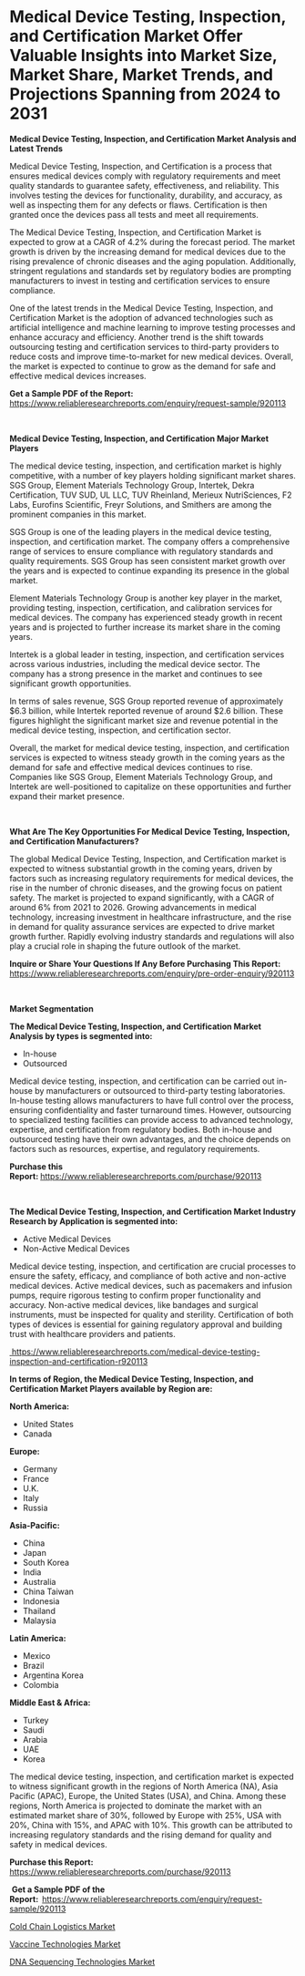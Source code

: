 <p><h1>Medical Device Testing, Inspection, and Certification Market Offer Valuable Insights into Market Size, Market Share, Market Trends, and Projections Spanning from 2024 to 2031</h1></p><p><strong>Medical Device Testing, Inspection, and Certification Market Analysis and Latest Trends</strong></p>
<p><p>Medical Device Testing, Inspection, and Certification is a process that ensures medical devices comply with regulatory requirements and meet quality standards to guarantee safety, effectiveness, and reliability. This involves testing the devices for functionality, durability, and accuracy, as well as inspecting them for any defects or flaws. Certification is then granted once the devices pass all tests and meet all requirements.</p><p>The Medical Device Testing, Inspection, and Certification Market is expected to grow at a CAGR of 4.2% during the forecast period. The market growth is driven by the increasing demand for medical devices due to the rising prevalence of chronic diseases and the aging population. Additionally, stringent regulations and standards set by regulatory bodies are prompting manufacturers to invest in testing and certification services to ensure compliance. </p><p>One of the latest trends in the Medical Device Testing, Inspection, and Certification Market is the adoption of advanced technologies such as artificial intelligence and machine learning to improve testing processes and enhance accuracy and efficiency. Another trend is the shift towards outsourcing testing and certification services to third-party providers to reduce costs and improve time-to-market for new medical devices. Overall, the market is expected to continue to grow as the demand for safe and effective medical devices increases.</p></p>
<p><strong>Get a Sample PDF of the Report:&nbsp;</strong> <a href="https://www.reliableresearchreports.com/enquiry/request-sample/920113">https://www.reliableresearchreports.com/enquiry/request-sample/920113</a></p>
<p>&nbsp;</p>
<p><strong>Medical Device Testing, Inspection, and Certification Major Market Players</strong></p>
<p><p>The medical device testing, inspection, and certification market is highly competitive, with a number of key players holding significant market shares. SGS Group, Element Materials Technology Group, Intertek, Dekra Certification, TUV SUD, UL LLC, TUV Rheinland, Merieux NutriSciences, F2 Labs, Eurofins Scientific, Freyr Solutions, and Smithers are among the prominent companies in this market.</p><p>SGS Group is one of the leading players in the medical device testing, inspection, and certification market. The company offers a comprehensive range of services to ensure compliance with regulatory standards and quality requirements. SGS Group has seen consistent market growth over the years and is expected to continue expanding its presence in the global market.</p><p>Element Materials Technology Group is another key player in the market, providing testing, inspection, certification, and calibration services for medical devices. The company has experienced steady growth in recent years and is projected to further increase its market share in the coming years.</p><p>Intertek is a global leader in testing, inspection, and certification services across various industries, including the medical device sector. The company has a strong presence in the market and continues to see significant growth opportunities.</p><p>In terms of sales revenue, SGS Group reported revenue of approximately $6.3 billion, while Intertek reported revenue of around $2.6 billion. These figures highlight the significant market size and revenue potential in the medical device testing, inspection, and certification sector.</p><p>Overall, the market for medical device testing, inspection, and certification services is expected to witness steady growth in the coming years as the demand for safe and effective medical devices continues to rise. Companies like SGS Group, Element Materials Technology Group, and Intertek are well-positioned to capitalize on these opportunities and further expand their market presence.</p></p>
<p>&nbsp;</p>
<p><strong>What Are The Key Opportunities For Medical Device Testing, Inspection, and Certification Manufacturers?</strong></p>
<p><p>The global Medical Device Testing, Inspection, and Certification market is expected to witness substantial growth in the coming years, driven by factors such as increasing regulatory requirements for medical devices, the rise in the number of chronic diseases, and the growing focus on patient safety. The market is projected to expand significantly, with a CAGR of around 6% from 2021 to 2026. Growing advancements in medical technology, increasing investment in healthcare infrastructure, and the rise in demand for quality assurance services are expected to drive market growth further. Rapidly evolving industry standards and regulations will also play a crucial role in shaping the future outlook of the market.</p></p>
<p><strong>Inquire or Share Your Questions If Any Before Purchasing This Report:</strong> <a href="https://www.reliableresearchreports.com/enquiry/pre-order-enquiry/920113">https://www.reliableresearchreports.com/enquiry/pre-order-enquiry/920113</a></p>
<p>&nbsp;</p>
<p><strong>Market Segmentation</strong></p>
<p><strong>The Medical Device Testing, Inspection, and Certification Market Analysis by types is segmented into:</strong></p>
<p><ul><li>In-house</li><li>Outsourced</li></ul></p>
<p><p>Medical device testing, inspection, and certification can be carried out in-house by manufacturers or outsourced to third-party testing laboratories. In-house testing allows manufacturers to have full control over the process, ensuring confidentiality and faster turnaround times. However, outsourcing to specialized testing facilities can provide access to advanced technology, expertise, and certification from regulatory bodies. Both in-house and outsourced testing have their own advantages, and the choice depends on factors such as resources, expertise, and regulatory requirements.</p></p>
<p><strong>Purchase this Report:&nbsp;</strong><a href="https://www.reliableresearchreports.com/purchase/920113">https://www.reliableresearchreports.com/purchase/920113</a></p>
<p>&nbsp;</p>
<p><strong>The Medical Device Testing, Inspection, and Certification Market Industry Research by Application is segmented into:</strong></p>
<p><ul><li>Active Medical Devices</li><li>Non-Active Medical Devices</li></ul></p>
<p><p>Medical device testing, inspection, and certification are crucial processes to ensure the safety, efficacy, and compliance of both active and non-active medical devices. Active medical devices, such as pacemakers and infusion pumps, require rigorous testing to confirm proper functionality and accuracy. Non-active medical devices, like bandages and surgical instruments, must be inspected for quality and sterility. Certification of both types of devices is essential for gaining regulatory approval and building trust with healthcare providers and patients.</p></p>
<p><a href="https://www.reliableresearchreports.com/medical-device-testing-inspection-and-certification-r920113">&nbsp;https://www.reliableresearchreports.com/medical-device-testing-inspection-and-certification-r920113</a></p>
<p><strong>In terms of Region, the Medical Device Testing, Inspection, and Certification Market Players available by Region are:</strong></p>
<p>
    <p> <strong> North America: </strong>
        <ul>
            <li>United States</li>
            <li>Canada</li>
        </ul>
        </p> 
    <p> <strong> Europe: </strong>
        <ul>
            <li>Germany</li>
            <li>France</li>
            <li>U.K.</li>
            <li>Italy</li>
            <li>Russia</li>
        </ul>
        </p> 
    <p> <strong> Asia-Pacific: </strong>
        <ul>
            <li>China</li>
            <li>Japan</li>
            <li>South Korea</li>
            <li>India</li>
            <li>Australia</li>
            <li>China Taiwan</li>
            <li>Indonesia</li>
            <li>Thailand</li>
            <li>Malaysia</li>
        </ul>
        </p> 
    <p> <strong> Latin America: </strong>
        <ul>
            <li>Mexico</li>
            <li>Brazil</li>
            <li>Argentina Korea</li>
            <li>Colombia</li>
        </ul>
        </p> 
    <p> <strong> Middle East & Africa: </strong>
        <ul>
            <li>Turkey</li>
            <li>Saudi</li>
            <li>Arabia</li>
            <li>UAE</li>
            <li>Korea</li>
        </ul>
    </p>
    </p>
<p><p>The medical device testing, inspection, and certification market is expected to witness significant growth in the regions of North America (NA), Asia Pacific (APAC), Europe, the United States (USA), and China. Among these regions, North America is projected to dominate the market with an estimated market share of 30%, followed by Europe with 25%, USA with 20%, China with 15%, and APAC with 10%. This growth can be attributed to increasing regulatory standards and the rising demand for quality and safety in medical devices.</p></p>
<p><strong>Purchase this Report: </strong><a href="https://www.reliableresearchreports.com/purchase/920113">https://www.reliableresearchreports.com/purchase/920113</a></p>
<p>&nbsp;<strong>Get a Sample PDF of the Report:&nbsp;&nbsp;</strong><a href="https://www.reliableresearchreports.com/enquiry/request-sample/920113">https://www.reliableresearchreports.com/enquiry/request-sample/920113</a></p>
<p><strong></strong></p>
<p><p><a href="https://github.com/pennyaldbrittonh658/Market-Research-Report-List-1/blob/main/cold-chain-logistics-market.md">Cold Chain Logistics Market</a></p><p><a href="https://view.publitas.com/reportprime-1/vaccine-technologies-industry-analysis-report-its-market-size-growing-with-a-cagr-of-5-1-by-applications-types-and-region-forecasted-for-period-from-2024-to-2031/">Vaccine Technologies Market</a></p><p><a href="https://view.publitas.com/reportprime-1/deep-dive-into-the-dna-sequencing-technologies-market-itstrends-market-segmentation-and-competitive-analysis/">DNA Sequencing Technologies Market</a></p></p>
